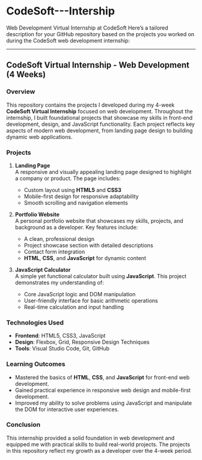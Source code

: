 # CodeSoft---Intership
Web Development Virtual  Internship at CodeSoft
Here’s a tailored description for your GitHub repository based on the projects you worked on during the CodeSoft web development internship:

---

## CodeSoft Virtual Internship - Web Development (4 Weeks)

### Overview
This repository contains the projects I developed during my 4-week **CodeSoft Virtual Internship** focused on web development. Throughout the internship, I built foundational projects that showcase my skills in front-end development, design, and JavaScript functionality. Each project reflects key aspects of modern web development, from landing page design to building dynamic web applications.

### Projects

1. **Landing Page**  
   A responsive and visually appealing landing page designed to highlight a company or product. The page includes:
   - Custom layout using **HTML5** and **CSS3**
   - Mobile-first design for responsive adaptability
   - Smooth scrolling and navigation elements

2. **Portfolio Website**  
   A personal portfolio website that showcases my skills, projects, and background as a developer. Key features include:
   - A clean, professional design
   - Project showcase section with detailed descriptions
   - Contact form integration
   - **HTML**, **CSS**, and **JavaScript** for dynamic content

3. **JavaScript Calculator**  
   A simple yet functional calculator built using **JavaScript**. This project demonstrates my understanding of:
   - Core JavaScript logic and DOM manipulation
   - User-friendly interface for basic arithmetic operations
   - Real-time calculation and input handling

### Technologies Used
- **Frontend**: HTML5, CSS3, JavaScript
- **Design**: Flexbox, Grid, Responsive Design Techniques
- **Tools**: Visual Studio Code, Git, GitHub

### Learning Outcomes
- Mastered the basics of **HTML**, **CSS**, and **JavaScript** for front-end web development.
- Gained practical experience in responsive web design and mobile-first development.
- Improved my ability to solve problems using JavaScript and manipulate the DOM for interactive user experiences.

### Conclusion
This internship provided a solid foundation in web development and equipped me with practical skills to build real-world projects. The projects in this repository reflect my growth as a developer over the 4-week period.


